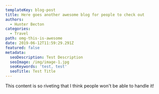 ```yaml
---
templateKey: blog-post
title: Here goes another awesome blog for people to check out
authors:
  - Hunter Becton
categories:
  - Travel
path: omg-this-is-awesome
date: 2019-06-12T11:59:29.291Z
featured: false
metadata:
  seoDescription: Test Description
  seoImage: /img/image-1.jpg
  seoKeywords: 'test, test'
  seoTitle: Test Title
---
```

This content is so riveting that I think people won't be able to handle it!
